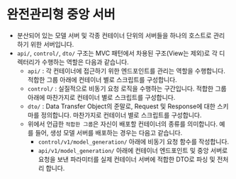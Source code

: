 # 완전관리형 중앙 서버
- 분산되어 있는 모델 서버 및 각종 컨테이너 단위의 서버들을 하나의 호스트로 관리하기 위한 서버입니다.
- ```api/```, ```control/```, ```dto/``` 구조는 MVC 패턴에서 차용된 구조(View는 제외)로 각 디렉터리가 수행하는 역할은 다음과 같습니다.
    - ```api/``` : 각 컨테이너에 접근하기 위한 엔드포인트를 관리는 역할을 수행합니다. 적합한 그룹 아래에 컨테이너 별로 스크립트를 구성합니다.
    - ```control/``` : 실질적으로 비동기 요청 로직을 수행하는 구간입니다. 적합한 그룹 아래에 마찬가지로 컨테이너 별로 스크립트를 구성합니다.
    - ```dto/``` : Data Transfer Object의 준말로, Request 및 Response에 대한 스키마를 정의합니다.  마찬가지로 컨테이너 별로 스크립트를 구성합니다.
    - 위에서 언급한 ```적합한 그룹```은 자신이 배포할 컨테이너의 종류를 의미합니다. 예를 들어, 생성 모델 서버를 배포하는 경우는 다음고 같습니다. 
        - ```control/v1/model_generation/``` 아래에 비동기 요청 함수를 작성합니다.
        - ```api/v1/model_generation/``` 아래에 컨테이너 엔드포인트 및 중앙 서버로 요청을 보낸 파라미터를 실제 컨테이너 서버에 적합한 DTO로 파싱 및 전처리 합니다.
